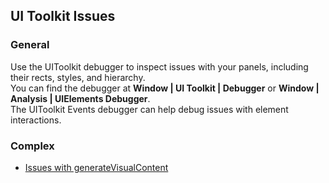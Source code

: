 ## UI Toolkit Issues

### General

Use the UIToolkit debugger to inspect issues with your panels, including their rects, styles, and hierarchy.  
You can find the debugger at **Window | UI Toolkit | Debugger** or **Window | Analysis | UIElements Debugger**.  
The UIToolkit Events debugger can help debug issues with element interactions.

### Complex

- [Issues with generateVisualContent](generateVisualContent.md)